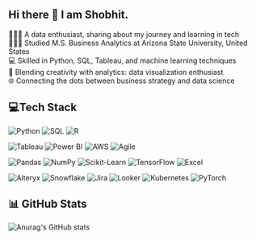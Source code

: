 ## Hi there 👋 I am Shobhit.

<!--
**Shobhitdhan/Shobhitdhan** is a ✨ _special_ ✨ repository because its `README.md` (this file) appears on your GitHub profile.

Here are some ideas to get you started:

- 🔭 I’m currently working on ...
- 🌱 I’m currently learning ...
- 👯 I’m looking to collaborate on ...
- 🤔 I’m looking for help with ...
- 💬 Ask me about ...
- 📫 How to reach me: ...
- 😄 Pronouns: ...
- ⚡ Fun fact: ...
-->

👨🏻‍💻 A data enthusiast, sharing about my journey and learning in tech<br/>
👨🏻‍🎓 Studied M.S. Business Analytics at Arizona State University, United States<br/>
💻 Skilled in Python, SQL, Tableau, and machine learning techniques<br/>
🎨 Blending creativity with analytics: data visualization enthusiast<br/>
🌐 Connecting the dots between business strategy and data science<br/>

## 💻Tech Stack

![Python](https://img.shields.io/badge/Python-306998?style=for-the-badge&logo=python&logoColor=yellow)
![SQL](https://img.shields.io/badge/SQL-336791?style=for-the-badge&logo=sql&logoColor=white)
![R](https://img.shields.io/badge/R-276DC3?style=for-the-badge&logo=r&logoColor=white)


![Tableau](https://img.shields.io/badge/Tableau-E97627?style=for-the-badge&logo=tableau&logoColor=white)
![Power BI](https://img.shields.io/badge/Power_BI-F2C811?style=for-the-badge&logo=powerbi&logoColor=black)
![AWS](https://img.shields.io/badge/AWS-232F3E?style=for-the-badge&logo=amazon-aws&logoColor=white)
![Agile](https://img.shields.io/badge/Agile-2496ED?style=for-the-badge&logo=agile&logoColor=white)


![Pandas](https://img.shields.io/badge/Pandas-150458?style=for-the-badge&logo=pandas&logoColor=white)
![NumPy](https://img.shields.io/badge/NumPy-013243?style=for-the-badge&logo=numpy&logoColor=white)
![Scikit-Learn](https://img.shields.io/badge/Scikit--Learn-F7931E?style=for-the-badge&logo=scikit-learn&logoColor=white)
![TensorFlow](https://img.shields.io/badge/TensorFlow-FF6F00?style=for-the-badge&logo=tensorflow&logoColor=white)
![Excel](https://img.shields.io/badge/Microsoft_Excel-217346?style=for-the-badge&logo=microsoft-excel&logoColor=white)


![Alteryx](https://img.shields.io/badge/Alteryx-276DC3?style=for-the-badge&logo=alteryx&logoColor=white)
![Snowflake](https://img.shields.io/badge/Snowflake-29B5E8?style=for-the-badge&logo=snowflake&logoColor=white)
![Jira](https://img.shields.io/badge/Jira-0052CC?style=for-the-badge&logo=jira&logoColor=white)
![Looker](https://img.shields.io/badge/Looker-4285F4?style=for-the-badge&logo=looker&logoColor=white)
![Kubernetes](https://img.shields.io/badge/Kubernetes-326CE5?style=for-the-badge&logo=kubernetes&logoColor=white)
![PyTorch](https://img.shields.io/badge/PyTorch-EE4C2C?style=for-the-badge&logo=pytorch&logoColor=white)

## 📊 GitHub Stats
![Anurag's GitHub stats](https://github-readme-stats.vercel.app/api?username=Shobhit&show_icons=true&theme=midnight-purple)
